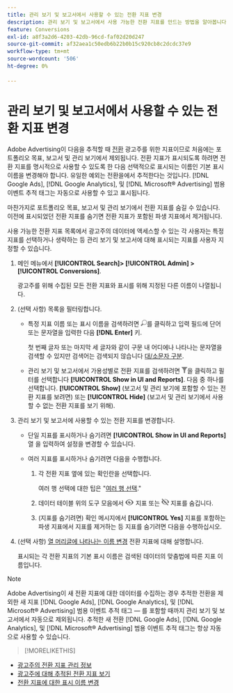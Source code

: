 ```yaml
---
title: 관리 보기 및 보고서에서 사용할 수 있는 전환 지표 변경
description: 관리 보기 및 보고서에서 사용 가능한 전환 지표를 만드는 방법을 알아봅니다.
feature: Conversions
exl-id: a8f3a2d6-4203-42db-96cd-faf02d20d247
source-git-commit: af32aea1c50edb6b22b0b15c920cb8c2dcdc37e9
workflow-type: tm+mt
source-wordcount: '506'
ht-degree: 0%

---
```


# 관리 보기 및 보고서에서 사용할 수 있는 전환 지표 변경

Adobe Advertising이 다음을 추적할 때 [전환](/help/search-social-commerce/glossary.md#c-d) 광고주를 위한 지표이므로 처음에는 포트폴리오 목표, 보고서 및 관리 보기에서 제외됩니다. 전환 지표가 표시되도록 하려면 전환 지표를 명시적으로 사용할 수 있도록 한 다음 선택적으로 표시되는 이름인 기본 표시 이름을 변경해야 합니다. 유일한 예외는 전환을에서 추적한다는 것입니다. [!DNL Google Ads], [!DNL Google Analytics], 및 [!DNL Microsoft® Advertising] 범용 이벤트 추적 태그는 자동으로 사용할 수 있고 표시됩니다.

마찬가지로 포트폴리오 목표, 보고서 및 관리 보기에서 전환 지표를 숨길 수 있습니다. 이전에 표시되었던 전환 지표를 숨기면 전환 지표가 포함된 파생 지표에서 제거됩니다.

사용 가능한 전환 지표 목록에서 광고주의 데이터에 액세스할 수 있는 각 사용자는 특정 지표를 선택하거나 생략하는 등 관리 보기 및 보고서에 대해 표시되는 지표를 사용자 지정할 수 있습니다.

1. 메인 메뉴에서 **[!UICONTROL Search]> [!UICONTROL Admin] >[!UICONTROL Conversions]**.

   광고주를 위해 수집된 모든 전환 지표와 표시를 위해 지정된 다른 이름이 나열됩니다.

1. (선택 사항) 목록을 필터링합니다.

   * 특정 지표 이름 또는 표시 이름을 검색하려면 ![검색](/help/search-social-commerce/assets/search.png "검색")를 클릭하고 입력 필드에 단어 또는 문자열을 입력한 다음 **[!DNL Enter]** 키.

     첫 번째 글자 또는 마지막 세 글자와 같이 구문 내 어디에나 나타나는 문자열을 검색할 수 있지만 검색어는 검색되지 않습니다 [대/소문자 구분](/help/search-social-commerce/glossary.md#c-d).

   * 관리 보기 및 보고서에서 가용성별로 전환 지표를 검색하려면 ![필터](/help/search-social-commerce/assets/filter.png "필터")을 클릭하고 필터를 선택합니다 **[!UICONTROL Show in UI and Reports]**. 다음 중 하나를 선택합니다. **[!UICONTROL Show]** (보고서 및 관리 보기에 포함할 수 있는 전환 지표를 보려면) 또는 **[!UICONTROL Hide]** (보고서 및 관리 보기에서 사용할 수 없는 전환 지표를 보기 위해).

1. 관리 보기 및 보고서에 사용할 수 있는 전환 지표를 변경합니다.

   * 단일 지표를 표시하거나 숨기려면 **[!UICONTROL Show in UI and Reports]** 열 을 입력하여 설정을 변경할 수 있습니다.

   * 여러 지표를 표시하거나 숨기려면 다음을 수행합니다.

      1. 각 전환 지표 옆에 있는 확인란을 선택합니다.

         여러 행 선택에 대한 팁은 &quot;[여러 행 선택](/help/search-social-commerce/common-tasks/navigation-editing-selection/multiple-rows-select.md).&quot;

      1. 데이터 테이블 위의 도구 모음에서 ![표시](/help/search-social-commerce/assets/show.png "표시") 지표 또는 ![숨기기](/help/search-social-commerce/assets/hide.png "숨기기") 지표를 숨깁니다.

      1. (지표를 숨기려면) 확인 메시지에서 **[!UICONTROL Yes]** 지표를 포함하는 파생 지표에서 지표를 제거하는 등 지표를 숨기려면 다음을 수행하십시오.

1. (선택 사항) [열 머리글에 나타나는 이름 변경](conversion-metric-edit-display-name.md) 전환 지표에 대해 설명합니다.

   표시되는 각 전환 지표의 기본 표시 이름은 검색된 데이터의 맞춤법에 따른 지표 이름입니다.

>[!NOTE]
>
>Adobe Advertising이 새 전환 지표에 대한 데이터를 수집하는 경우 추적한 전환을 제외한 새 지표 [!DNL Google Ads], [!DNL Google Analytics], 및 [!DNL Microsoft® Advertising] 범용 이벤트 추적 태그 — 를 포함할 때까지 관리 보기 및 보고서에서 자동으로 제외됩니다. 추적한 새 전환 [!DNL Google Ads], [!DNL Google Analytics], 및 [!DNL Microsoft® Advertising] 범용 이벤트 추적 태그는 항상 자동으로 사용할 수 있습니다.

>[!MORELIKETHIS]
>
* [광고주의 전환 지표 관리 정보](conversion-metric-about.md)
* [광고주에 대해 추적된 전환 지표 보기](conversion-metric-view-tracked.md)
* [전환 지표에 대한 표시 이름 변경](conversion-metric-edit-display-name.md)
